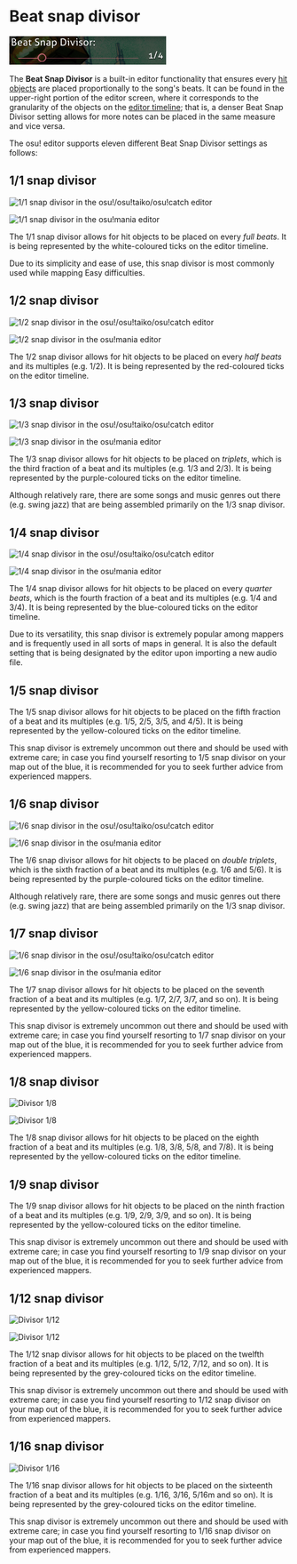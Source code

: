 # Beat snap divisor

![Beat Snap Divisor in the editor](img/beat_snap_divisor.png)

The **Beat Snap Divisor** is a built-in editor functionality that ensures every [hit objects](/wiki/Hit_Object) are placed proportionally to the song's beats. It can be found in the upper-right portion of the editor screen, where it corresponds to the granularity of the objects on the [editor timeline](/wiki/Beatmap_Editor/Timelines); that is, a denser Beat Snap Divisor setting allows for more notes can be placed in the same measure and vice versa. 

The osu! editor supports eleven different Beat Snap Divisor settings as follows:

## 1/1 snap divisor

![1/1 snap divisor in the osu!/osu!taiko/osu!catch editor](/wiki/shared/BSD_1_1b.jpg "1/1 snap divisor in the osu!/osu!taiko/osu!catch editor")

![1/1 snap divisor in the osu!mania editor](/wiki/shared/1_1_m.jpg "1/1 snap divisor in the osu!mania editor")

The 1/1 snap divisor allows for hit objects to be placed on every *full beats*. It is being represented by the white-coloured ticks on the editor timeline.

Due to its simplicity and ease of use, this snap divisor is most commonly used while mapping Easy difficulties.

## 1/2 snap divisor

![1/2 snap divisor in the osu!/osu!taiko/osu!catch editor](/wiki/shared/BSD_1_2.jpg "1/2 snap divisor in the osu!/osu!taiko/osu!catch editor")

![1/2 snap divisor in the osu!mania editor](/wiki/shared/1_2_m.jpg "1/2 snap divisor in the osu!mania editor")

The 1/2 snap divisor allows for hit objects to be placed on every *half beats* and its multiples (e.g. 1/2). It is being represented by the red-coloured ticks on the editor timeline.

## 1/3 snap divisor

![1/3 snap divisor in the osu!/osu!taiko/osu!catch editor](/wiki/shared/BSD_1_3.jpg "1/3 snap divisor in the osu!/osu!taiko/osu!catch editor")

![1/3 snap divisor in the osu!mania editor](/wiki/shared/1_3_m.jpg "1/3 snap divisor in the osu!mania editor")

The 1/3 snap divisor allows for hit objects to be placed on *triplets*, which is the third fraction of a beat and its multiples (e.g. 1/3 and 2/3). It is being represented by the purple-coloured ticks on the editor timeline.

Although relatively rare, there are some songs and music genres out there (e.g. swing jazz) that are being assembled primarily on the 1/3 snap divisor.

## 1/4 snap divisor

![1/4 snap divisor in the osu!/osu!taiko/osu!catch editor](/wiki/shared/BSD_1_4.jpg "1/4 snap divisor in the osu!/osu!taiko/osu!catch editor")

![1/4 snap divisor in the osu!mania editor](/wiki/shared/1_4_m.jpg "1/4 snap divisor in the osu!mania editor")

The 1/4 snap divisor allows for hit objects to be placed on every *quarter beats*, which is the fourth fraction of a beat and its multiples (e.g. 1/4 and 3/4). It is being represented by the blue-coloured ticks on the editor timeline.

Due to its versatility, this snap divisor is extremely popular among mappers and is frequently used in all sorts of maps in general. It is also the default setting that is being designated by the editor upon importing a new audio file.

## 1/5 snap divisor

The 1/5 snap divisor allows for hit objects to be placed on the fifth fraction of a beat and its multiples (e.g. 1/5, 2/5, 3/5, and 4/5). It is being represented by the yellow-coloured ticks on the editor timeline.

This snap divisor is extremely uncommon out there and should be used with extreme care; in case you find yourself resorting to 1/5 snap divisor on your map out of the blue, it is recommended for you to seek further advice from experienced mappers.

## 1/6 snap divisor

![1/6 snap divisor in the osu!/osu!taiko/osu!catch editor](/wiki/shared/BSD_1_6.jpg "1/6 snap divisor in the osu!/osu!taiko/osu!catch editor")

![1/6 snap divisor in the osu!mania editor](/wiki/shared/1_6_m.jpg "1/6 snap divisor in the osu!mania editor")

The 1/6 snap divisor allows for hit objects to be placed on *double triplets*, which is the sixth fraction of a beat and its multiples (e.g. 1/6 and 5/6). It is being represented by the purple-coloured ticks on the editor timeline.

Although relatively rare, there are some songs and music genres out there (e.g. swing jazz) that are being assembled primarily on the 1/3 snap divisor.

## 1/7 snap divisor

![1/6 snap divisor in the osu!/osu!taiko/osu!catch editor](/wiki/shared/BSD_1_7.jpg "1/6 snap divisor in the osu!/osu!taiko/osu!catch editor")

![1/6 snap divisor in the osu!mania editor](/wiki/shared/1_7_m.jpg "1/6 snap divisor in the osu!mania editor")

The 1/7 snap divisor allows for hit objects to be placed on the seventh fraction of a beat and its multiples (e.g. 1/7, 2/7, 3/7, and so on). It is being represented by the yellow-coloured ticks on the editor timeline.

This snap divisor is extremely uncommon out there and should be used with extreme care; in case you find yourself resorting to 1/7 snap divisor on your map out of the blue, it is recommended for you to seek further advice from experienced mappers.

## 1/8 snap divisor

![Divisor 1/8](/wiki/shared/BSD_1_8.jpg "Divisor 1/8")

![Divisor 1/8](/wiki/shared/1_8_m.jpg "Divisor 1/8")

The 1/8 snap divisor allows for hit objects to be placed on the eighth fraction of a beat and its multiples (e.g. 1/8, 3/8, 5/8, and 7/8). It is being represented by the yellow-coloured ticks on the editor timeline.

## 1/9 snap divisor

The 1/9 snap divisor allows for hit objects to be placed on the ninth fraction of a beat and its multiples (e.g. 1/9, 2/9, 3/9, and so on). It is being represented by the yellow-coloured ticks on the editor timeline.

This snap divisor is extremely uncommon out there and should be used with extreme care; in case you find yourself resorting to 1/9 snap divisor on your map out of the blue, it is recommended for you to seek further advice from experienced mappers.

## 1/12 snap divisor

![Divisor 1/12](/wiki/shared/1_12.jpg "Divisor 1/12")

![Divisor 1/12](/wiki/shared/1_12_m.jpg "Divisor 1/12")

The 1/12 snap divisor allows for hit objects to be placed on the twelfth fraction of a beat and its multiples (e.g. 1/12, 5/12, 7/12, and so on). It is being represented by the grey-coloured ticks on the editor timeline.

This snap divisor is extremely uncommon out there and should be used with extreme care; in case you find yourself resorting to 1/12 snap divisor on your map out of the blue, it is recommended for you to seek further advice from experienced mappers.

## 1/16 snap divisor

![Divisor 1/16](/wiki/shared/1_16_m.jpg "Divisor 1/16")

The 1/16 snap divisor allows for hit objects to be placed on the sixteenth fraction of a beat and its multiples (e.g. 1/16, 3/16, 5/16m and so on). It is being represented by the grey-coloured ticks on the editor timeline.

This snap divisor is extremely uncommon out there and should be used with extreme care; in case you find yourself resorting to 1/16 snap divisor on your map out of the blue, it is recommended for you to seek further advice from experienced mappers.
